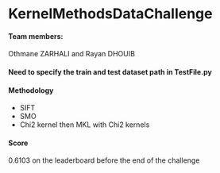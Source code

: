 # KernelMethodsDataChallenge
#### Team members: 
Othmane ZARHALI and Rayan DHOUIB
#### Need to specify the train and test dataset path in TestFile.py
#### Methodology
- SIFT
- SMO
- Chi2 kernel then MKL with Chi2 kernels
#### Score
0.6103 on the leaderboard before the end of the challenge
